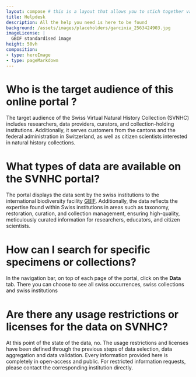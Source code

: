 ```yaml
---
layout: compose # this is a layout that allows you to stich together various predefined blocks that comes with the the,e
title: Helpdesk
description: All the help you need is here to be found
background: /assets/images/placeholders/garcinia_2563424903.jpg
imageLicense: |
  GBIF standardised image
height: 50vh
composition:
- type: heroImage
- type: pageMarkdown
---
```


# Who is the target audience of this online portal ?
The target audience of the Swiss Virtual Natural History Collection (SVNHC) includes researchers, data providers, curators, and collection-holding institutions. Additionally, it serves customers from the cantons and the federal administration in Switzerland, as well as citizen scientists interested in natural history collections.

# What types of data are available on the SVNHC portal?
The portal displays the data sent by the swiss institutions to the international biodiversity facility [GBIF](https://www.gbif.org/). Additionally, the data reflects the expertise found within Swiss institutions in areas such as taxonomy, restoration, curation, and collection management, ensuring high-quality, meticulously curated information for researchers, educators, and citizen scientists.

# How can I search for specific specimens or collections?
In the navigation bar, on top of each page of the portal, click on the **Data** tab. There you can choose to see all swiss occurrences, swiss collections and swiss institutions

# Are there any usage restrictions or licenses for the data on SVNHC?
At this point of the state of the data, no. The usage restrictions and licenses have been defined through the previous steps of data selection, data aggregation and data validation. Every information provided here is completely in open-access and public. For restricted information requests, please contact the corresponding institution directly.
